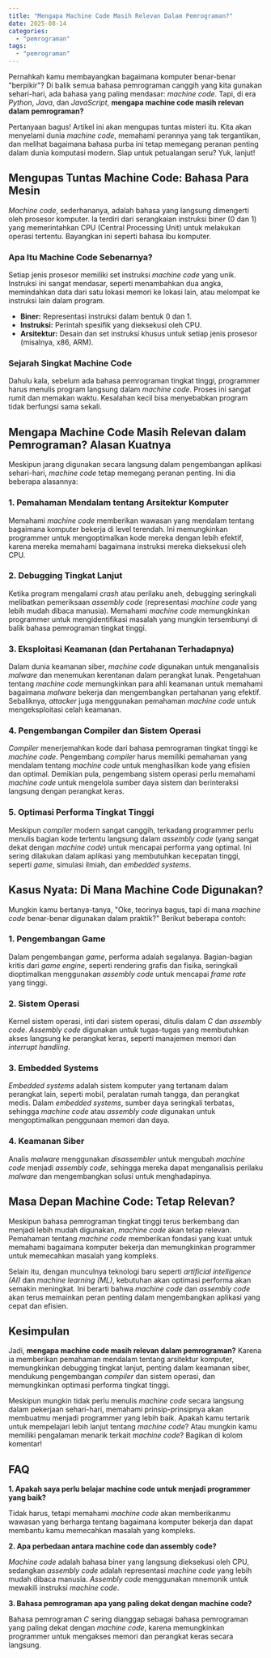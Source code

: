 ```yaml
---
title: "Mengapa Machine Code Masih Relevan Dalam Pemrograman?"
date: 2025-08-14
categories: 
  - "pemrograman"
tags: 
  - "pemrograman"
---
```


Pernahkah kamu membayangkan bagaimana komputer benar-benar "berpikir"? Di balik semua bahasa pemrograman canggih yang kita gunakan sehari-hari, ada bahasa yang paling mendasar: _machine code_. Tapi, di era _Python_, _Java_, dan _JavaScript_, **mengapa machine code masih relevan dalam pemrograman?**

Pertanyaan bagus! Artikel ini akan mengupas tuntas misteri itu. Kita akan menyelami dunia _machine code_, memahami perannya yang tak tergantikan, dan melihat bagaimana bahasa purba ini tetap memegang peranan penting dalam dunia komputasi modern. Siap untuk petualangan seru? Yuk, lanjut!

## Mengupas Tuntas Machine Code: Bahasa Para Mesin

_Machine code_, sederhananya, adalah bahasa yang langsung dimengerti oleh prosesor komputer. Ia terdiri dari serangkaian instruksi biner (0 dan 1) yang memerintahkan CPU (Central Processing Unit) untuk melakukan operasi tertentu. Bayangkan ini seperti bahasa ibu komputer.

### Apa Itu Machine Code Sebenarnya?

Setiap jenis prosesor memiliki set instruksi _machine code_ yang unik. Instruksi ini sangat mendasar, seperti menambahkan dua angka, memindahkan data dari satu lokasi memori ke lokasi lain, atau melompat ke instruksi lain dalam program.

- **Biner:** Representasi instruksi dalam bentuk 0 dan 1.
- **Instruksi:** Perintah spesifik yang dieksekusi oleh CPU.
- **Arsitektur:** Desain dan set instruksi khusus untuk setiap jenis prosesor (misalnya, x86, ARM).

### Sejarah Singkat Machine Code

Dahulu kala, sebelum ada bahasa pemrograman tingkat tinggi, programmer harus menulis program langsung dalam _machine code_. Proses ini sangat rumit dan memakan waktu. Kesalahan kecil bisa menyebabkan program tidak berfungsi sama sekali.

## Mengapa Machine Code Masih Relevan dalam Pemrograman? Alasan Kuatnya

Meskipun jarang digunakan secara langsung dalam pengembangan aplikasi sehari-hari, _machine code_ tetap memegang peranan penting. Ini dia beberapa alasannya:

### 1\. Pemahaman Mendalam tentang Arsitektur Komputer

Memahami _machine code_ memberikan wawasan yang mendalam tentang bagaimana komputer bekerja di level terendah. Ini memungkinkan programmer untuk mengoptimalkan kode mereka dengan lebih efektif, karena mereka memahami bagaimana instruksi mereka dieksekusi oleh CPU.

### 2\. Debugging Tingkat Lanjut

Ketika program mengalami _crash_ atau perilaku aneh, debugging seringkali melibatkan pemeriksaan _assembly code_ (representasi _machine code_ yang lebih mudah dibaca manusia). Memahami _machine code_ memungkinkan programmer untuk mengidentifikasi masalah yang mungkin tersembunyi di balik bahasa pemrograman tingkat tinggi.

### 3\. Eksploitasi Keamanan (dan Pertahanan Terhadapnya)

Dalam dunia keamanan siber, _machine code_ digunakan untuk menganalisis _malware_ dan menemukan kerentanan dalam perangkat lunak. Pengetahuan tentang _machine code_ memungkinkan para ahli keamanan untuk memahami bagaimana _malware_ bekerja dan mengembangkan pertahanan yang efektif. Sebaliknya, _attacker_ juga menggunakan pemahaman _machine code_ untuk mengeksploitasi celah keamanan.

### 4\. Pengembangan Compiler dan Sistem Operasi

_Compiler_ menerjemahkan kode dari bahasa pemrograman tingkat tinggi ke _machine code_. Pengembang _compiler_ harus memiliki pemahaman yang mendalam tentang _machine code_ untuk menghasilkan kode yang efisien dan optimal. Demikian pula, pengembang sistem operasi perlu memahami _machine code_ untuk mengelola sumber daya sistem dan berinteraksi langsung dengan perangkat keras.

### 5\. Optimasi Performa Tingkat Tinggi

Meskipun _compiler_ modern sangat canggih, terkadang programmer perlu menulis bagian kode tertentu langsung dalam _assembly code_ (yang sangat dekat dengan _machine code_) untuk mencapai performa yang optimal. Ini sering dilakukan dalam aplikasi yang membutuhkan kecepatan tinggi, seperti _game_, simulasi ilmiah, dan _embedded systems_.

## Kasus Nyata: Di Mana Machine Code Digunakan?

Mungkin kamu bertanya-tanya, "Oke, teorinya bagus, tapi di mana _machine code_ benar-benar digunakan dalam praktik?" Berikut beberapa contoh:

### 1\. Pengembangan Game

Dalam pengembangan _game_, performa adalah segalanya. Bagian-bagian kritis dari _game engine_, seperti rendering grafis dan fisika, seringkali dioptimalkan menggunakan _assembly code_ untuk mencapai _frame rate_ yang tinggi.

### 2\. Sistem Operasi

Kernel sistem operasi, inti dari sistem operasi, ditulis dalam _C_ dan _assembly code_. _Assembly code_ digunakan untuk tugas-tugas yang membutuhkan akses langsung ke perangkat keras, seperti manajemen memori dan _interrupt handling_.

### 3\. Embedded Systems

_Embedded systems_ adalah sistem komputer yang tertanam dalam perangkat lain, seperti mobil, peralatan rumah tangga, dan perangkat medis. Dalam _embedded systems_, sumber daya seringkali terbatas, sehingga _machine code_ atau _assembly code_ digunakan untuk mengoptimalkan penggunaan memori dan daya.

### 4\. Keamanan Siber

Analis _malware_ menggunakan _disassembler_ untuk mengubah _machine code_ menjadi _assembly code_, sehingga mereka dapat menganalisis perilaku _malware_ dan mengembangkan solusi untuk menghadapinya.

## Masa Depan Machine Code: Tetap Relevan?

Meskipun bahasa pemrograman tingkat tinggi terus berkembang dan menjadi lebih mudah digunakan, _machine code_ akan tetap relevan. Pemahaman tentang _machine code_ memberikan fondasi yang kuat untuk memahami bagaimana komputer bekerja dan memungkinkan programmer untuk memecahkan masalah yang kompleks.

Selain itu, dengan munculnya teknologi baru seperti _artificial intelligence (AI)_ dan _machine learning (ML)_, kebutuhan akan optimasi performa akan semakin meningkat. Ini berarti bahwa _machine code_ dan _assembly code_ akan terus memainkan peran penting dalam mengembangkan aplikasi yang cepat dan efisien.

## Kesimpulan

Jadi, **mengapa machine code masih relevan dalam pemrograman?** Karena ia memberikan pemahaman mendalam tentang arsitektur komputer, memungkinkan debugging tingkat lanjut, penting dalam keamanan siber, mendukung pengembangan _compiler_ dan sistem operasi, dan memungkinkan optimasi performa tingkat tinggi.

Meskipun mungkin tidak perlu menulis _machine code_ secara langsung dalam pekerjaan sehari-hari, memahami prinsip-prinsipnya akan membuatmu menjadi programmer yang lebih baik. Apakah kamu tertarik untuk mempelajari lebih lanjut tentang _machine code_? Atau mungkin kamu memiliki pengalaman menarik terkait _machine code_? Bagikan di kolom komentar!

## FAQ

**1\. Apakah saya perlu belajar machine code untuk menjadi programmer yang baik?**

Tidak harus, tetapi memahami _machine code_ akan memberikanmu wawasan yang berharga tentang bagaimana komputer bekerja dan dapat membantu kamu memecahkan masalah yang kompleks.

**2\. Apa perbedaan antara machine code dan assembly code?**

_Machine code_ adalah bahasa biner yang langsung dieksekusi oleh CPU, sedangkan _assembly code_ adalah representasi _machine code_ yang lebih mudah dibaca manusia. _Assembly code_ menggunakan mnemonik untuk mewakili instruksi _machine code_.

**3\. Bahasa pemrograman apa yang paling dekat dengan machine code?**

Bahasa pemrograman _C_ sering dianggap sebagai bahasa pemrograman yang paling dekat dengan _machine code_, karena memungkinkan programmer untuk mengakses memori dan perangkat keras secara langsung.
